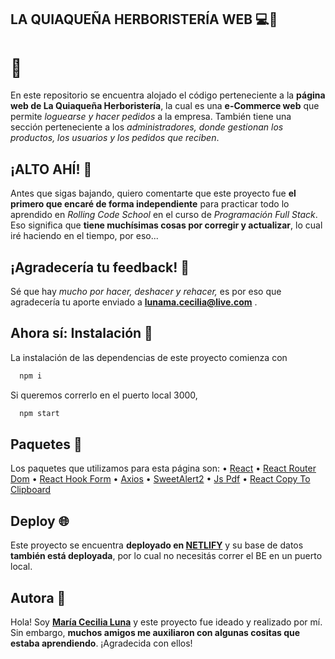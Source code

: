
## LA QUIAQUEÑA HERBORISTERÍA WEB 💻📲
# 🌿

En este repositorio se encuentra alojado el código perteneciente a la **página web de La Quiaqueña Herboristería**, la cual es una **e-Commerce web** que permite *loguearse y hacer pedidos* a la empresa. También tiene una sección perteneciente a los *administradores, donde gestionan los productos, los usuarios y los pedidos que reciben*.


## ¡ALTO AHÍ! 🔴

Antes que sigas bajando, quiero comentarte que este proyecto fue **el primero que encaré de forma independiente** para practicar todo lo aprendido en *Rolling Code School* en el curso de *Programación Full Stack*. Eso significa que **tiene muchísimas cosas por corregir y actualizar**, lo cual iré haciendo en el tiempo, por eso...

## ¡Agradecería tu feedback! 🤝

Sé que hay *mucho por hacer, deshacer y rehacer,* es por eso que agradecería tu aporte enviado a **lunama.cecilia@live.com** .


## Ahora sí: Instalación 📎

La instalación de las dependencias de este proyecto comienza con

```bash
  npm i
```

Si queremos correrlo en el puerto local 3000,

```bash
  npm start
```

## Paquetes 🚀
Los paquetes que utilizamos para esta página son:
• [React](https://react.dev/)
• [React Router Dom](https://reactrouter.com/)
• [React Hook Form](https://react-hook-form.com/)
• [Axios](https://axios-http.com/docs/intro)
• [SweetAlert2](https://sweetalert2.github.io/)
• [Js Pdf](https://www.npmjs.com/package/jspdf)
• [React Copy To Clipboard](https://www.npmjs.com/package/react-copy-to-clipboard)

    
## Deploy 🌐

Este proyecto se encuentra **deployado en [NETLIFY](https://laquiaquenaherboristeria.netlify.app/)** y su base de datos **también está deployada**, por lo cual no necesitás correr el BE en un puerto local.


## Autora 🎨

Hola! Soy **[María Cecilia Luna](https://github.com/MCeciliaLuna)** y este proyecto fue ideado y realizado por mí. Sin embargo, **muchos amigos me auxiliaron con algunas cositas que estaba aprendiendo**. ¡Agradecida con ellos!
